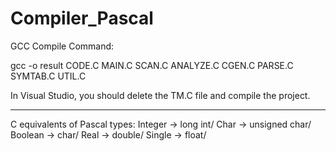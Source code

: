 # Compiler_Pascal

GCC Compile Command:

gcc -o result CODE.C MAIN.C SCAN.C ANALYZE.C CGEN.C PARSE.C SYMTAB.C UTIL.C 

In Visual Studio, you should delete the TM.C file and compile the project.

------
C equivalents of Pascal types:
			Integer → long int/
			Char → unsigned char/
			Boolean → char/
			Real → double/
			Single → float/